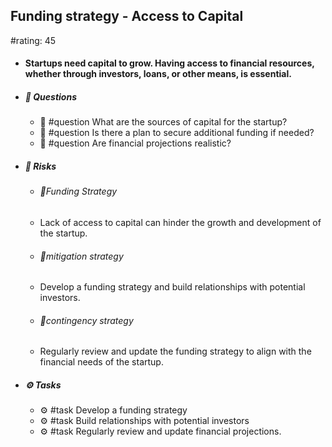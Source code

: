 ## Funding strategy - Access to Capital
#rating: 45
- #### Startups need capital to grow. Having access to financial resources, whether through investors, loans, or other means, is essential.
- ##### 💭 Questions
  - 💭 #question What are the sources of capital for the startup?
  - 💭 #question Is there a plan to secure additional funding if needed?
  - 💭 #question Are financial projections realistic?
- ##### 🚨 Risks

  - ###### 🚨Funding Strategy
  - Lack of access to capital can hinder the growth and development of the startup.
  - ###### 🚨mitigation strategy
  - Develop a funding strategy and build relationships with potential investors.
  - ###### 🚨contingency strategy
  - Regularly review and update the funding strategy to align with the financial needs of the startup.
- ##### ⚙️ Tasks
  - ⚙️ #task Develop a funding strategy
  - ⚙️ #task  Build relationships with potential investors
  - ⚙️ #task  Regularly review and update financial projections.


